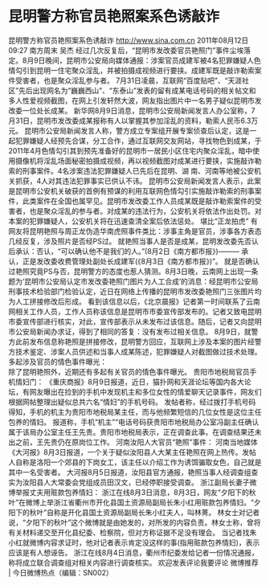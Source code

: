 # 昆明警方称官员艳照案系色诱敲诈

昆明警方称官员艳照案系色诱敲诈
http://www.sina.com.cn  2011年08月12日09:27  南方周末
吴杰
经过几次反复后，“昆明市发改委官员艳照门”事件尘埃落定。8月9日晚间，昆明市公安局向媒体通报：涉案官员成建军被4名犯罪嫌疑人色情勾引到昆明一住宅聚众淫乱，并被拍摄成视频进行要挟。成建军既是敲诈勒索案件受害者，也是聚众淫乱参与者。
7月31日凌晨，互联网“百度贴吧”、“天涯社区”先后出现网名为“巍巍西山”、“东泰山”发表的留有成某电话号码的相关帖文和多人性爱视频截图，在网上引发轩然大波，网友指出图片中一名男子疑似昆明市发改委一位处长成某。
新华网8月9日消息，昆明市公安局新闻发言人办公室称，7月31日，昆明市发改委成某报称有人以掌握其参加淫乱的资料，勒索人民币6.3万元。
昆明市公安局新闻发言人称，警方成立专案组开展专案侦查后认定，这是一起犯罪嫌疑人经预先合谋，分工合作，通过互联网交友网站，寻找物色到成某，于2011年4月色情勾引其到预先准备好的昆明市一居民小区住宅内聚众淫乱，暗中使用摄像机将淫乱场面秘密拍摄成视频，再以视频截图对成某进行要挟，实施敲诈勒索的刑事案件。4名涉案违法犯罪嫌疑人已先后在昆明、湖 南、河南等地被公安机关抓获，4人对其违法犯罪事实已供认不讳。
昆明市公安局新闻发言人表示，此案是昆明市公安机关破获的首例有预谋的利用互联网色情勾引实施敲诈勒索的刑事案件，此类案件在全国也属罕见。昆明市发改委工作人员成某既是敲诈勒索案件的受害者，也是聚众淫乱的参与者。对成某的违法行为，公安机关将依法作出处罚。对本案的犯罪嫌疑人，公安机关将在迅速查清全案后依法惩处。
堪比“正龙拍虎”
有网友将昆明艳照与周正龙伪造华南虎照事件类比：涉事主角是官员，涉事各方表态几经反复，涉及照片是否经PS过。
就艳照当事人是否是成某，昆明发改委先否认后承认：否认，“可以确认他不是我们的人。”(8月2日《南方都市报》)——— 承认，正是发改委收费管理处副处长成建军(《8月3日《南方都市报》)”。
就是否确认过艳照究竟PS与否，昆明警方的态度也惹人猜测。8月3日晚，云南网上出现一条题为‘昆明市公安局认定市发改委艳照门图片为人工合成’的消息：经昆明市公安局刑事技术检验部门检验认定，近日在网络上传播的昆明市发改委艳照门三张图片均为人工拼接修改后形成。
看到该信息以后，《北京晨报》记者第一时间联系了云南网相关工作人员，工作人员称该信息是昆明市市委宣传部发布的。记者又致电昆明市委宣传部进行核实，对此，宣传部表示从未发布过该信息。随后，记者又向昆明市公安局新闻办求证，得到了相同的答复：没有发布过相关信息。
8月9日，就警方此前发布信息称艳照是拼接修改，昆明警方回应，互联网上涉及本案的图片经警方技术鉴定、涉案人员供述和当事人成某陈述，犯罪嫌疑人对截图做过技术处理。
多起涉及官员的情色事件曝光：   
除了昆明艳照外，近期还有多起有关官员的情色事件曝光。
贵阳市地税局官员手机情妇门：
《重庆商报》8月9日报道，近日，猫扑网和天涯论坛等国内各大论坛，有网友曝出在捡到的手机中发现机主和多位女性的情爱聊天记录事件，网友们根据网帖整理出疑似总共六名“情妇”的手机号码。
发帖者称，经过拨打手机号码得知，手机的机主为贵阳市地税局某主任，而与他频繁短信的几位女性是这位主任包养的情妇。
报道称，手机“机主”“电话号码获贵阳市地税局办公室冯副主任确认属于该局办公室主任王先贵。贵阳市地税局表示，正在调查此事。在调查结果还未出之前，王先贵仍在原岗位工作。
河南汝阳人大官员“艳照”事件：
河南当地媒体《大河报》8月3日报道，一个关于疑似汝阳县人大某主任艳照在网上热传。发帖人自称是洛阳一个郊县的下岗女工，该主任以介绍工作为诱饵骗取女色，自己就是其中一名受害者。
大河报8月5日报道，汝阳县官方通报，艳照当事人经调查组查实为汝阳县人大常委会党组成员田汉文，已经停职接受调查。
浙江副局长妻子微博举报丈夫用赃款包养情妇：
浙江在线8月3日消息，8月3日，网友“夕阳下的秋叶”在微博上举浙江省衢州市开化县国土资源局副局长朱小红用赃款包养情妇。“夕阳下的秋叶”自称是开化县国土资源局副局长朱小红夫人，叫林菁。
林女士对记者说，“夕阳下的秋叶”这个微博就是由她发的，对所发的内容负责。林女士称，曾将有关材料递交至开化县纪委、检察院，但对方称证据不足没有理会。
当记者找朱小红就微博内容求证时，他对记者表示肯定没这样的事(指用赃款包养情妇)，表示应该是有人想诬告。
浙江在线8月4日消息，衢州市纪委发给记者一份情况通报，称将成立联合调查组对相关内容进行调查核实。
欢迎发表评论我要评论
微博推荐 | 今日微博热点（编辑：SN002）

